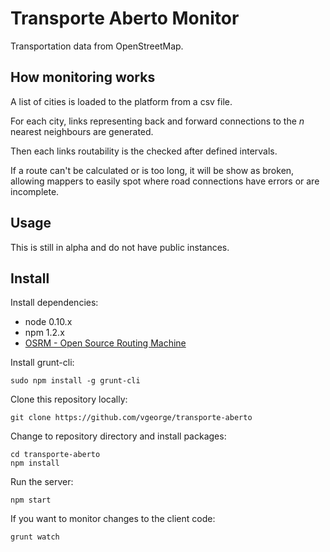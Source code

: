 # Transporte Aberto Monitor

Transportation data from OpenStreetMap.

## How monitoring works

A list of cities is loaded to the platform from a csv file.

For each city, links representing back and forward connections to the *n* nearest neighbours are generated.

Then each links routability is the checked after defined intervals.

If a route can't be calculated or is too long, it will be show as broken, allowing mappers to easily spot where road connections have errors or are incomplete.

## Usage

This is still in alpha and do not have public instances.

## Install

Install dependencies:

* node 0.10.x
* npm 1.2.x
* [OSRM - Open Source Routing Machine](https://github.com/Project-OSRM/osrm-backend/wiki/Building%20OSRM)

Install grunt-cli:

    sudo npm install -g grunt-cli

Clone this repository locally:

    git clone https://github.com/vgeorge/transporte-aberto

Change to repository directory and install packages:

    cd transporte-aberto
    npm install

Run the server:

    npm start

If you want to monitor changes to the client code:

    grunt watch  
